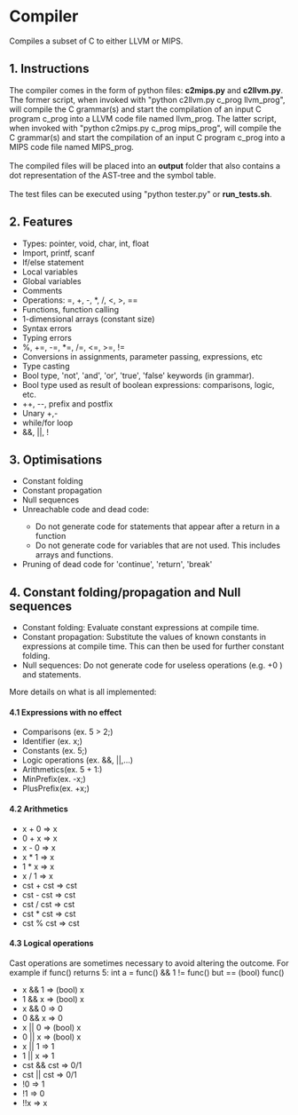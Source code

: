 <html>
<h1>Compiler</h1>

Compiles a subset of C to either LLVM or MIPS.

<h2>1. Instructions</h2>

The compiler comes in the form of python files: <b>c2mips.py</b> and <b>c2llvm.py</b>. The former script, when invoked
with "python c2llvm.py c_prog llvm_prog", will compile the C grammar(s) and start
the compilation of an input C program c_prog into a LLVM code file named llvm_prog. The latter
script, when invoked with "python c2mips.py c_prog mips_prog", will compile the C grammar(s) and
start the compilation of an input C program c_prog into a MIPS code file named MIPS_prog.
<br><br>
The compiled files will be placed into an <b>output</b> folder that also contains a dot representation of the AST-tree
and the symbol table.
<br><br>
The test files can be executed using "python tester.py" or <b>run_tests.sh</b>.

<h2>2. Features</h2>

<ul>
    <li>Types: pointer, void, char, int, float</li>
    <li>Import, printf, scanf</li>
    <li>If/else statement</li>
    <li>Local variables</li>
    <li>Global variables</li>
    <li>Comments</li>
    <li>Operations: =, +, -, *, /, <, >, ==</li>
    <li>Functions, function calling</li>
    <li>1-dimensional arrays (constant size)</li>
    <li>Syntax errors</li>
    <li>Typing errors</li>
    <li>%, +=, -=, *=, /=, <=, >=, !=</li>
    <li>Conversions in assignments, parameter passing, expressions, etc</li>
    <li>Type casting</li>
    <li>Bool type, 'not', 'and', 'or', 'true', 'false' keywords (in grammar).</li>
    <li>Bool type used as result of boolean expressions: comparisons, logic, etc.</li>
    <li>++, --, prefix and postfix</li>
    <li>Unary +,-</li>
    <li>while/for loop</li>
    <li>&&, ||, !</li>
</ul>

<h2>3. Optimisations</h2>
<ul>
    <li>Constant folding</li>
    <li>Constant propagation</li>
    <li>Null sequences</li>
    <li>Unreachable code and dead code:</li>
        <ul>
            <li>Do not generate code for statements that appear after a return in a function</li>
            <li>Do not generate code for variables that are not used. This includes arrays and functions.</li>
        </ul>
    <li>Pruning of dead code for 'continue', 'return', 'break'</li>
</ul>


<h2>4. Constant folding/propagation and Null sequences</h2>
<ul>
    <li>Constant folding: Evaluate constant expressions at compile time.</li>
    <li>Constant propagation: Substitute the values of known constants in expressions at compile time.
        This can then be used for further constant folding.
    </li>
    <li>Null sequences: Do not generate code for useless operations (e.g. +0 ) and statements.</li>
</ul>

More details on what is all implemented:
<h4>4.1 Expressions with no effect</h4>
<ul>
    <li> Comparisons (ex. 5 > 2;)</li>
    <li> Identifier (ex. x;)</li>
    <li> Constants (ex. 5;)</li>
    <li> Logic operations (ex. &&, ||,...)</li>
    <li> Arithmetics(ex. 5 + 1:)</li>
    <li> MinPrefix(ex. -x;)</li>
    <li> PlusPrefix(ex. +x;)</li>
</ul>

<h4>4.2 Arithmetics</h4>
<ul>
    <li> x + 0 => x</li>
    <li> 0 + x => x</li>
    <li> x - 0 => x</li>
    <li> x * 1 => x</li>
    <li> 1 * x => x</li>
    <li> x / 1 => x</li>
    <li> cst + cst => cst</li>
    <li> cst - cst => cst</li>
    <li> cst / cst => cst</li>
    <li> cst * cst => cst</li>
    <li> cst % cst => cst</li>
</ul>



<h4>4.3 Logical operations</h4>

Cast operations are sometimes necessary to avoid altering the outcome. For example if func() returns 5:
int a = func() && 1 != func() but == (bool) func()
<ul>
    <li>x && 1 => (bool) x</li>
    <li>1 && x => (bool) x</li>
    <li>x && 0 => 0</li>
    <li>0 && x => 0</li>
    <li>x || 0 => (bool) x</li>
    <li>0 || x => (bool) x</li>
    <li>x || 1 => 1</li>
    <li>1 || x => 1</li>
    <li>cst && cst => 0/1</li>
    <li>cst || cst => 0/1</li>
    <li>!0 => 1</li>
    <li>!1 => 0</li>
    <li>!!x => x</li>
</ul>



</html> 

